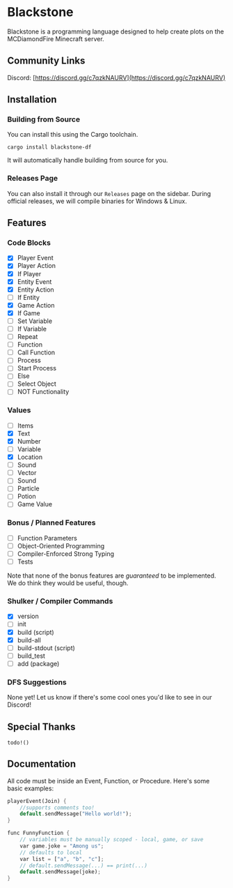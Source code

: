# Blackstone

Blackstone is a programming language designed to help create plots on the MCDiamondFire Minecraft server.

## Community Links

Discord: [https://discord.gg/c7qzkNAURV](https://discord.gg/c7qzkNAURV)

## Installation

### Building from Source

You can install this using the Cargo toolchain.

```text
cargo install blackstone-df
```

It will automatically handle building from source for you.

### Releases Page

You can also install it through our `Releases` page on the sidebar. During official releases, we will compile binaries for Windows & Linux.

## Features

### Code Blocks

- [x] Player Event
- [x] Player Action
- [x] If Player
- [x] Entity Event
- [x] Entity Action
- [ ] If Entity
- [x] Game Action
- [x] If Game
- [ ] Set Variable
- [ ] If Variable
- [ ] Repeat
- [ ] Function
- [ ] Call Function
- [ ] Process
- [ ] Start Process
- [ ] Else
- [ ] Select Object
- [ ] NOT Functionality

### Values

- [ ] Items
- [x] Text
- [x] Number
- [ ] Variable
- [x] Location
- [ ] Sound
- [ ] Vector
- [ ] Sound
- [ ] Particle
- [ ] Potion
- [ ] Game Value

### Bonus / Planned Features

- [ ] Function Parameters
- [ ] Object-Oriented Programming
- [ ] Compiler-Enforced Strong Typing
- [ ] Tests

Note that none of the bonus features are *guaranteed* to be implemented.
We do think they would be useful, though.

### Shulker / Compiler Commands

- [x] version
- [ ] init
- [x] build (script)
- [x] build-all
- [ ] build-stdout (script)
- [ ] build_test
- [ ] add (package)

### DFS Suggestions

None yet! Let us know if there's some cool ones you'd like to see in our Discord!

## Special Thanks

`todo!()`

## Documentation

All code must be inside an Event, Function, or Procedure. Here's some basic examples:

```rs
playerEvent(Join) {
    //supports comments too!
    default.sendMessage("Hello world!");
}

func FunnyFunction {
    // variables must be manually scoped - local, game, or save
    var game.joke = "Among us";
    // defaults to local
    var list = ["a", "b", "c"];
    // default.sendMessage(...) == print(...)
    default.sendMessage(joke);
}
```
